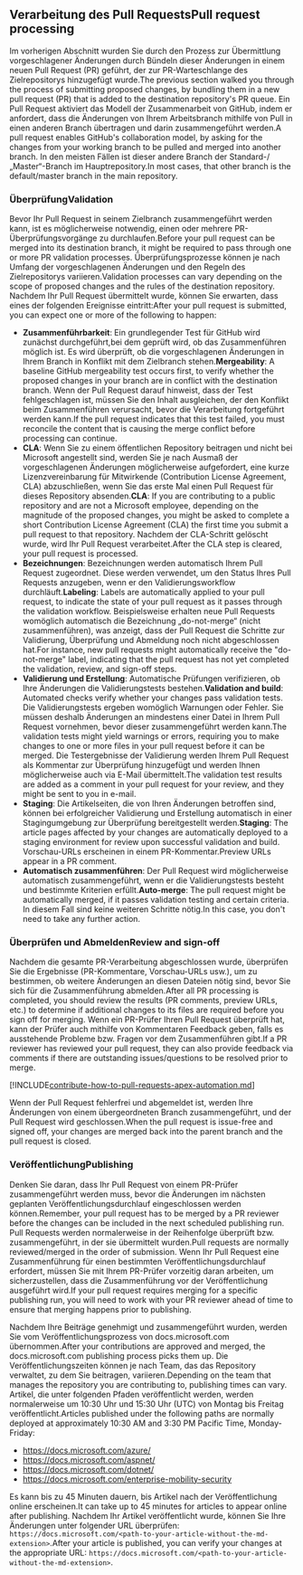 ## <a name="pull-request-processing"></a><span data-ttu-id="592d3-101">Verarbeitung des Pull Requests</span><span class="sxs-lookup"><span data-stu-id="592d3-101">Pull request processing</span></span>

<span data-ttu-id="592d3-102">Im vorherigen Abschnitt wurden Sie durch den Prozess zur Übermittlung vorgeschlagener Änderungen durch Bündeln dieser Änderungen in einem neuen Pull Request (PR) geführt, der zur PR-Warteschlange des Zielrepositorys hinzugefügt wurde.</span><span class="sxs-lookup"><span data-stu-id="592d3-102">The previous section walked you through the process of submitting proposed changes, by bundling them in a new pull request (PR) that is added to the destination repository's PR queue.</span></span> <span data-ttu-id="592d3-103">Ein Pull Request aktiviert das Modell der Zusammenarbeit von GitHub, indem er anfordert, dass die Änderungen von Ihrem Arbeitsbranch mithilfe von Pull in einen anderen Branch übertragen und darin zusammengeführt werden.</span><span class="sxs-lookup"><span data-stu-id="592d3-103">A pull request enables GitHub's collaboration model, by asking for the changes from your working branch to be pulled and merged into another branch.</span></span> <span data-ttu-id="592d3-104">In den meisten Fällen ist dieser andere Branch der Standard-/„Master“-Branch im Hauptrepository.</span><span class="sxs-lookup"><span data-stu-id="592d3-104">In most cases, that other branch is the default/master branch in the main repository.</span></span>

### <a name="validation"></a><span data-ttu-id="592d3-105">Überprüfung</span><span class="sxs-lookup"><span data-stu-id="592d3-105">Validation</span></span>

<span data-ttu-id="592d3-106">Bevor Ihr Pull Request in seinem Zielbranch zusammengeführt werden kann, ist es möglicherweise notwendig, einen oder mehrere PR-Überprüfungsvorgänge zu durchlaufen.</span><span class="sxs-lookup"><span data-stu-id="592d3-106">Before your pull request can be merged into its destination branch, it might be required to pass through one or more PR validation processes.</span></span> <span data-ttu-id="592d3-107">Überprüfungsprozesse können je nach Umfang der vorgeschlagenen Änderungen und den Regeln des Zielrepositorys variieren.</span><span class="sxs-lookup"><span data-stu-id="592d3-107">Validation processes can vary depending on the scope of proposed changes and the rules of the destination repository.</span></span> <span data-ttu-id="592d3-108">Nachdem Ihr Pull Request übermittelt wurde, können Sie erwarten, dass eines der folgenden Ereignisse eintritt:</span><span class="sxs-lookup"><span data-stu-id="592d3-108">After your pull request is submitted, you can expect one or more of the following to happen:</span></span>

- <span data-ttu-id="592d3-109">**Zusammenführbarkeit**: Ein grundlegender Test für GitHub wird zunächst durchgeführt,bei dem geprüft wird, ob das Zusammenführen möglich ist. Es wird überprüft, ob die vorgeschlagenen Änderungen in Ihrem Branch in Konflikt mit dem Zielbranch stehen.</span><span class="sxs-lookup"><span data-stu-id="592d3-109">**Mergeability**: A baseline GitHub mergeability test occurs first, to verify whether the proposed changes in your branch are in conflict with the destination branch.</span></span> <span data-ttu-id="592d3-110">Wenn der Pull Request darauf hinweist, dass der Test fehlgeschlagen ist, müssen Sie den Inhalt ausgleichen, der den Konflikt beim Zusammenführen verursacht, bevor die Verarbeitung fortgeführt werden kann.</span><span class="sxs-lookup"><span data-stu-id="592d3-110">If the pull request indicates that this test failed, you must reconcile the content that is causing the merge conflict before processing can continue.</span></span>
- <span data-ttu-id="592d3-111">**CLA**: Wenn Sie zu einem öffentlichen Repository beitragen und nicht bei Microsoft angestellt sind, werden Sie je nach Ausmaß der vorgeschlagenen Änderungen möglicherweise aufgefordert, eine kurze Lizenzvereinbarung für Mitwirkende (Contribution License Agreement, CLA) abzuschließen, wenn Sie das erste Mal einen Pull Request für dieses Repository absenden.</span><span class="sxs-lookup"><span data-stu-id="592d3-111">**CLA**: If you are contributing to a public repository and are not a Microsoft employee, depending on the magnitude of the proposed changes, you might be asked to complete a short Contribution License Agreement (CLA) the first time you submit a pull request to that repository.</span></span> <span data-ttu-id="592d3-112">Nachdem der CLA-Schritt gelöscht wurde, wird Ihr Pull Request verarbeitet.</span><span class="sxs-lookup"><span data-stu-id="592d3-112">After the CLA step is cleared, your pull request is processed.</span></span>
- <span data-ttu-id="592d3-113">**Bezeichnungen**: Bezeichnungen werden automatisch Ihrem Pull Request zugeordnet. Diese werden verwendet, um den Status Ihres Pull Requests anzugeben, wenn er den Validierungsworkflow durchläuft.</span><span class="sxs-lookup"><span data-stu-id="592d3-113">**Labeling**: Labels are automatically applied to your pull request, to indicate the state of your pull request as it passes through the validation workflow.</span></span> <span data-ttu-id="592d3-114">Beispielsweise erhalten neue Pull Requests womöglich automatisch die Bezeichnung „do-not-merge“ (nicht zusammenführen), was anzeigt, dass der Pull Request die Schritte zur Validierung, Überprüfung und Abmeldung noch nicht abgeschlossen hat.</span><span class="sxs-lookup"><span data-stu-id="592d3-114">For instance, new pull requests might automatically receive the "do-not-merge" label, indicating that the pull request has not yet completed the validation, review, and sign-off steps.</span></span>
- <span data-ttu-id="592d3-115">**Validierung und Erstellung**: Automatische Prüfungen verifizieren, ob Ihre Änderungen die Validierungstests bestehen.</span><span class="sxs-lookup"><span data-stu-id="592d3-115">**Validation and build**: Automated checks verify whether your changes pass validation tests.</span></span> <span data-ttu-id="592d3-116">Die Validierungstests ergeben womöglich Warnungen oder Fehler. Sie müssen deshalb Änderungen an mindestens einer Datei in Ihrem Pull Request vornehmen, bevor dieser zusammengeführt werden kann.</span><span class="sxs-lookup"><span data-stu-id="592d3-116">The validation tests might yield warnings or errors, requiring you to make changes to one or more files in your pull request before it can be merged.</span></span> <span data-ttu-id="592d3-117">Die Testergebnisse der Validierung werden Ihrem Pull Request als Kommentar zur Überprüfung hinzugefügt und werden Ihnen möglicherweise auch via E-Mail übermittelt.</span><span class="sxs-lookup"><span data-stu-id="592d3-117">The validation test results are added as a comment in your pull request for your review, and they might be sent to you in e-mail.</span></span>
- <span data-ttu-id="592d3-118">**Staging**: Die Artikelseiten, die von Ihren Änderungen betroffen sind, können bei erfolgreicher Validierung und Erstellung automatisch in einer Stagingumgebung zur Überprüfung bereitgestellt werden.</span><span class="sxs-lookup"><span data-stu-id="592d3-118">**Staging**: The article pages affected by your changes are automatically deployed to a staging environment for review upon successful validation and build.</span></span> <span data-ttu-id="592d3-119">Vorschau-URLs erscheinen in einem PR-Kommentar.</span><span class="sxs-lookup"><span data-stu-id="592d3-119">Preview URLs appear in a PR comment.</span></span>
- <span data-ttu-id="592d3-120">**Automatisch zusammenführen**: Der Pull Request wird möglicherweise automatisch zusammengeführt, wenn er die Validierungstests besteht und bestimmte Kriterien erfüllt.</span><span class="sxs-lookup"><span data-stu-id="592d3-120">**Auto-merge**: The pull request might be automatically merged, if it passes validation testing and certain criteria.</span></span> <span data-ttu-id="592d3-121">In diesem Fall sind keine weiteren Schritte nötig.</span><span class="sxs-lookup"><span data-stu-id="592d3-121">In this case, you don't need to take any further action.</span></span>

### <a name="review-and-sign-off"></a><span data-ttu-id="592d3-122">Überprüfen und Abmelden</span><span class="sxs-lookup"><span data-stu-id="592d3-122">Review and sign-off</span></span>

<span data-ttu-id="592d3-123">Nachdem die gesamte PR-Verarbeitung abgeschlossen wurde, überprüfen Sie die Ergebnisse (PR-Kommentare, Vorschau-URLs usw.), um zu bestimmen, ob weitere Änderungen an diesen Dateien nötig sind, bevor Sie sich für die Zusammenführung abmelden.</span><span class="sxs-lookup"><span data-stu-id="592d3-123">After all PR processing is completed, you should review the results (PR comments, preview URLs, etc.) to determine if additional changes to its files are required before you sign off for merging.</span></span> <span data-ttu-id="592d3-124">Wenn ein PR-Prüfer Ihren Pull Request überprüft hat, kann der Prüfer auch mithilfe von Kommentaren Feedback geben, falls es ausstehende Probleme bzw. Fragen vor dem Zusammenführen gibt.</span><span class="sxs-lookup"><span data-stu-id="592d3-124">If a PR reviewer has reviewed your pull request, they can also provide feedback via comments if there are outstanding issues/questions to be resolved prior to merge.</span></span>

[!INCLUDE[contribute-how-to-pull-requests-apex-automation.md](contribute-how-to-pull-requests-apex-automation.md)]

<span data-ttu-id="592d3-125">Wenn der Pull Request fehlerfrei und abgemeldet ist, werden Ihre Änderungen von einem übergeordneten Branch zusammengeführt, und der Pull Request wird geschlossen.</span><span class="sxs-lookup"><span data-stu-id="592d3-125">When the pull request is issue-free and signed off, your changes are merged back into the parent branch and the pull request is closed.</span></span>

### <a name="publishing"></a><span data-ttu-id="592d3-126">Veröffentlichung</span><span class="sxs-lookup"><span data-stu-id="592d3-126">Publishing</span></span>

<span data-ttu-id="592d3-127">Denken Sie daran, dass Ihr Pull Request von einem PR-Prüfer zusammengeführt werden muss, bevor die Änderungen im nächsten geplanten Veröffentlichungsdurchlauf eingeschlossen werden können.</span><span class="sxs-lookup"><span data-stu-id="592d3-127">Remember, your pull request has to be merged by a PR reviewer before the changes can be included in the next scheduled publishing run.</span></span> <span data-ttu-id="592d3-128">Pull Requests werden normalerweise in der Reihenfolge überprüft bzw. zusammengeführt, in der sie übermittelt wurden.</span><span class="sxs-lookup"><span data-stu-id="592d3-128">Pull requests are normally reviewed/merged in the order of submission.</span></span> <span data-ttu-id="592d3-129">Wenn Ihr Pull Request eine Zusammenführung für einen bestimmten Veröffentlichungsdurchlauf erfordert, müssen Sie mit Ihrem PR-Prüfer vorzeitig daran arbeiten, um sicherzustellen, dass die Zusammenführung vor der Veröffentlichung ausgeführt wird.</span><span class="sxs-lookup"><span data-stu-id="592d3-129">If your pull request requires merging for a specific publishing run, you will need to work with your PR reviewer ahead of time to ensure that merging happens prior to publishing.</span></span>

<span data-ttu-id="592d3-130">Nachdem Ihre Beiträge genehmigt und zusammengeführt wurden, werden Sie vom Veröffentlichungsprozess von docs.microsoft.com übernommen.</span><span class="sxs-lookup"><span data-stu-id="592d3-130">After your contributions are approved and merged, the docs.microsoft.com publishing process picks them up.</span></span> <span data-ttu-id="592d3-131">Die Veröffentlichungszeiten können je nach Team, das das Repository verwaltet, zu dem Sie beitragen, variieren.</span><span class="sxs-lookup"><span data-stu-id="592d3-131">Depending on the team that manages the repository you are contributing to, publishing times can vary.</span></span> <span data-ttu-id="592d3-132">Artikel, die unter folgenden Pfaden veröffentlicht werden, werden normalerweise um 10:30 Uhr und 15:30 Uhr (UTC) von Montag bis Freitag veröffentlicht.</span><span class="sxs-lookup"><span data-stu-id="592d3-132">Articles published under the following paths are normally deployed at approximately 10:30 AM and 3:30 PM Pacific Time, Monday-Friday:</span></span>

- https://docs.microsoft.com/azure/
- https://docs.microsoft.com/aspnet/
- https://docs.microsoft.com/dotnet/
- https://docs.microsoft.com/enterprise-mobility-security

<span data-ttu-id="592d3-133">Es kann bis zu 45 Minuten dauern, bis Artikel nach der Veröffentlichung online erscheinen.</span><span class="sxs-lookup"><span data-stu-id="592d3-133">It can take up to 45 minutes for articles to appear online after publishing.</span></span> <span data-ttu-id="592d3-134">Nachdem Ihr Artikel veröffentlicht wurde, können Sie Ihre Änderungen unter folgender URL überprüfen: `https://docs.microsoft.com/<path-to-your-article-without-the-md-extension>`.</span><span class="sxs-lookup"><span data-stu-id="592d3-134">After your article is published, you can verify your changes at the appropriate URL: `https://docs.microsoft.com/<path-to-your-article-without-the-md-extension>`.</span></span>
